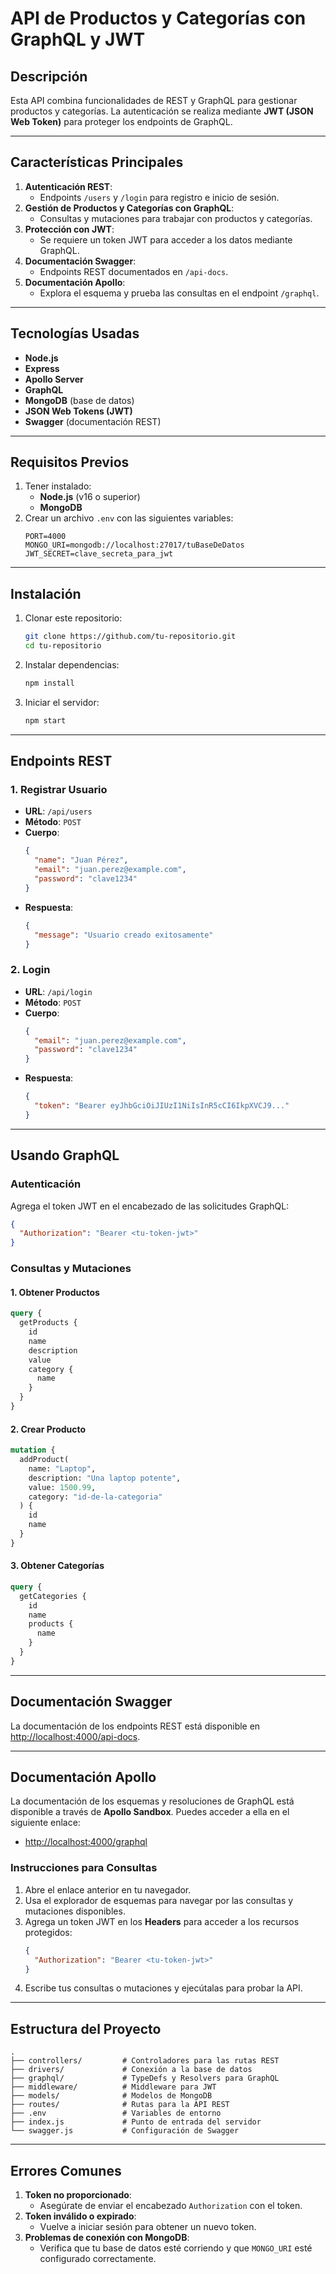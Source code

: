 # **API de Productos y Categorías con GraphQL y JWT**

## **Descripción**
Esta API combina funcionalidades de REST y GraphQL para gestionar productos y categorías. La autenticación se realiza mediante **JWT (JSON Web Token)** para proteger los endpoints de GraphQL.

---

## **Características Principales**
1. **Autenticación REST**:
   - Endpoints `/users` y `/login` para registro e inicio de sesión.
2. **Gestión de Productos y Categorías con GraphQL**:
   - Consultas y mutaciones para trabajar con productos y categorías.
3. **Protección con JWT**:
   - Se requiere un token JWT para acceder a los datos mediante GraphQL.
4. **Documentación Swagger**:
   - Endpoints REST documentados en `/api-docs`.
5. **Documentación Apollo**:
   - Explora el esquema y prueba las consultas en el endpoint `/graphql`.

---

## **Tecnologías Usadas**
- **Node.js**
- **Express**
- **Apollo Server**
- **GraphQL**
- **MongoDB** (base de datos)
- **JSON Web Tokens (JWT)**
- **Swagger** (documentación REST)

---

## **Requisitos Previos**
1. Tener instalado:
   - **Node.js** (v16 o superior)
   - **MongoDB**
2. Crear un archivo `.env` con las siguientes variables:
   ```env
   PORT=4000
   MONGO_URI=mongodb://localhost:27017/tuBaseDeDatos
   JWT_SECRET=clave_secreta_para_jwt
   ```

---

## **Instalación**
1. Clonar este repositorio:
   ```bash
   git clone https://github.com/tu-repositorio.git
   cd tu-repositorio
   ```

2. Instalar dependencias:
   ```bash
   npm install
   ```

3. Iniciar el servidor:
   ```bash
   npm start
   ```

---

## **Endpoints REST**
### **1. Registrar Usuario**
- **URL**: `/api/users`
- **Método**: `POST`
- **Cuerpo**:
  ```json
  {
    "name": "Juan Pérez",
    "email": "juan.perez@example.com",
    "password": "clave1234"
  }
  ```
- **Respuesta**:
  ```json
  {
    "message": "Usuario creado exitosamente"
  }
  ```

### **2. Login**
- **URL**: `/api/login`
- **Método**: `POST`
- **Cuerpo**:
  ```json
  {
    "email": "juan.perez@example.com",
    "password": "clave1234"
  }
  ```
- **Respuesta**:
  ```json
  {
    "token": "Bearer eyJhbGciOiJIUzI1NiIsInR5cCI6IkpXVCJ9..."
  }
  ```

---

## **Usando GraphQL**
### **Autenticación**
Agrega el token JWT en el encabezado de las solicitudes GraphQL:

```json
{
  "Authorization": "Bearer <tu-token-jwt>"
}
```

### **Consultas y Mutaciones**
#### **1. Obtener Productos**
```graphql
query {
  getProducts {
    id
    name
    description
    value
    category {
      name
    }
  }
}
```

#### **2. Crear Producto**
```graphql
mutation {
  addProduct(
    name: "Laptop",
    description: "Una laptop potente",
    value: 1500.99,
    category: "id-de-la-categoria"
  ) {
    id
    name
  }
}
```

#### **3. Obtener Categorías**
```graphql
query {
  getCategories {
    id
    name
    products {
      name
    }
  }
}
```

---

## **Documentación Swagger**
La documentación de los endpoints REST está disponible en [http://localhost:4000/api-docs](http://localhost:4000/api-docs).

---

## **Documentación Apollo**
La documentación de los esquemas y resoluciones de GraphQL está disponible a través de **Apollo Sandbox**. Puedes acceder a ella en el siguiente enlace:

- [http://localhost:4000/graphql](http://localhost:4000/graphql)

### **Instrucciones para Consultas**
1. Abre el enlace anterior en tu navegador.
2. Usa el explorador de esquemas para navegar por las consultas y mutaciones disponibles.
3. Agrega un token JWT en los **Headers** para acceder a los recursos protegidos:
   ```json
   {
     "Authorization": "Bearer <tu-token-jwt>"
   }
   ```
4. Escribe tus consultas o mutaciones y ejecútalas para probar la API.

---

## **Estructura del Proyecto**
```plaintext
.
├── controllers/         # Controladores para las rutas REST
├── drivers/             # Conexión a la base de datos
├── graphql/             # TypeDefs y Resolvers para GraphQL
├── middleware/          # Middleware para JWT
├── models/              # Modelos de MongoDB
├── routes/              # Rutas para la API REST
├── .env                 # Variables de entorno
├── index.js             # Punto de entrada del servidor
└── swagger.js           # Configuración de Swagger
```

---

## **Errores Comunes**
1. **Token no proporcionado**:
   - Asegúrate de enviar el encabezado `Authorization` con el token.
2. **Token inválido o expirado**:
   - Vuelve a iniciar sesión para obtener un nuevo token.
3. **Problemas de conexión con MongoDB**:
   - Verifica que tu base de datos esté corriendo y que `MONGO_URI` esté configurado correctamente.

